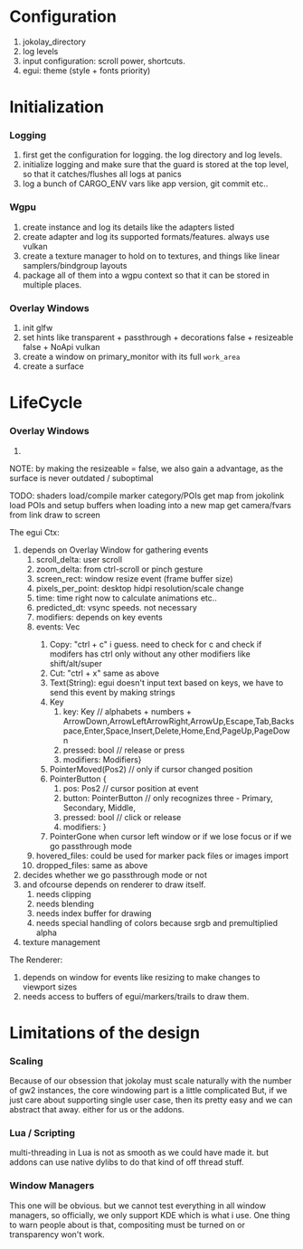 # Configuration
1. jokolay_directory
2. log levels
3. input configuration: scroll power, shortcuts.
4. egui: theme (style + fonts priority)

# Initialization

### Logging
1. first get the configuration for logging. the log directory and log levels.
2. initialize logging and make sure that the guard is stored at the top level, so that it catches/flushes all logs at panics
3. log a bunch of CARGO_ENV vars like app version, git commit etc..

### Wgpu
1. create instance and log its details like the adapters listed
2. create adapter and log its supported formats/features. always use vulkan
3. create a texture manager to hold on to textures, and things like linear samplers/bindgroup layouts
4. package all of them into a wgpu context so that it can be stored in multiple places.

### Overlay Windows
1. init glfw
2. set hints like transparent + passthrough + decorations false + resizeable false + NoApi vulkan 
3. create a window on primary_monitor with its full `work_area` 
4. create a surface




# LifeCycle
### Overlay Windows
1. 
NOTE: by making the resizeable = false, we also gain a advantage, as the surface is never outdated / suboptimal



TODO:
shaders load/compile
marker category/POIs
get map from jokolink
load POIs and setup buffers when loading into a new map
get camera/fvars from link
draw to screen

The egui Ctx:
1. depends on Overlay Window for gathering events
    1. scroll_delta: user scroll
    2. zoom_delta: from ctrl-scroll or pinch gesture
    3. screen_rect: window resize event (frame buffer size)
    4. pixels_per_point: desktop hidpi resolution/scale change
    5. time: time right now to calculate animations etc..
    6. predicted_dt: vsync speeds. not necessary
    7. modifiers: depends on key events
    8. events: Vec<Event>
        1. Copy: "ctrl + c" i guess. need to check for c and check if modifers has ctrl only without any other modifiers like shift/alt/super
        2. Cut: "ctrl + x" same as above
        3. Text(String): egui doesn't input text based on keys, we have to send this event by making strings
        4. Key
            1. key: Key // alphabets + numbers + ArrowDown,ArrowLeftArrowRight,ArrowUp,Escape,Tab,Backspace,Enter,Space,Insert,Delete,Home,End,PageUp,PageDown
            2. pressed: bool // release or press
            3. modifiers: Modifiers}
        5. PointerMoved(Pos2) // only if cursor changed position
        6. PointerButton {
            1. pos: Pos2 // cursor position at event
            2. button: PointerButton // only recognizes three - Primary, Secondary, Middle,
            3. pressed: bool // click or release
            4. modifiers: }
        7. PointerGone when cursor left window or if we lose focus or if we go passthrough mode
    9.  hovered_files: could be used for marker pack files or images import
    10. dropped_files: same as above
2. decides whether we go passthrough mode or not
3. and ofcourse depends on renderer to draw itself.
    1. needs clipping
    2. needs blending
    3. needs index buffer for drawing
    4. needs special handling of colors because srgb and premultiplied alpha
4. texture management

The Renderer:
1. depends on window for events like resizing to make changes to viewport sizes
2. needs access to buffers of egui/markers/trails to draw them.


# Limitations of the design
### Scaling
Because of our obsession that jokolay must scale naturally with the number of gw2 instances, the core windowing part is a little complicated
But, if we just care about supporting single user case, then its pretty easy and we can abstract that away. either for us or the addons.

### Lua / Scripting
multi-threading in Lua is not as smooth as we could have made it. but addons can use native dylibs to do that kind of off thread stuff.

### Window Managers
This one will be obvious. but we cannot test everything in all window managers, so officially, we only support KDE which is what i use.
One thing to warn people about is that, compositing must be turned on or transparency won't work.


